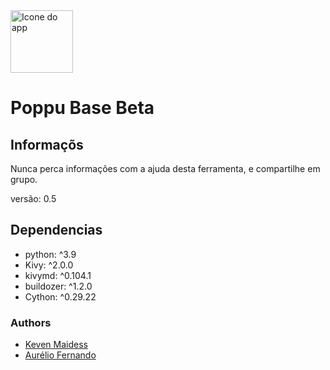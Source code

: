 <img height = "100em" src = "https://github.com/farioso-fernando/poppubase/blob/main/icone_beta.png"  alt = "Icone do app" />
<h1>Poppu Base Beta</h1>

<h2>Informaçõs</h2>
<p>Nunca perca informações com a ajuda desta ferramenta, e compartilhe em grupo.</p>
<p>
versão: 0.5
</p>
<h2>Dependencias</h2>
<ul>
  <li>python: ^3.9</li>
  <li>Kivy: ^2.0.0</li>
  <li>kivymd: ^0.104.1</li>
  <li>buildozer: ^1.2.0</li>
 <li>Cython: ^0.29.22</li>
</ul>
<div>
  <h3>Authors</h3>
  <ul>
    <li>  <a href = "https://www.instagram.com/kevenmaidess/" target = "_blank">Keven Maidess</a></li>
    <li>  <a href = "https://www.instagram.com/aurelio.fernando.5268/" target = "_blank">Aurélio Fernando</a></li>
  </ul>
</div>

